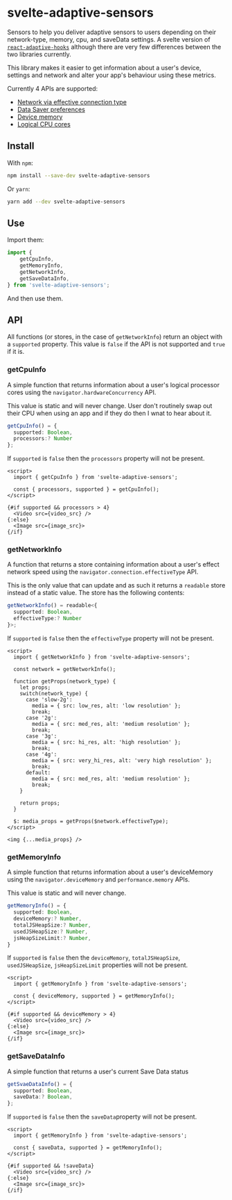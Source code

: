 # svelte-adaptive-sensors

Sensors to help you deliver adaptive sensors to users depending on their network-type, memory, cpu, and saveData settings. A svelte version of [`react-adaptive-hooks`](https://github.com/GoogleChromeLabs/react-adaptive-hooks/) although there are very few differences between the two libraries currently.

This library makes it easier to get information about a user's device, settings and network and alter your app's behaviour using these metrics.

Currently 4 APIs are supported:

- [Network via effective connection type](https://developer.mozilla.org/en-US/docs/Web/API/NetworkInformation/effectiveType)
- [Data Saver preferences](https://developer.mozilla.org/en-US/docs/Web/API/NetworkInformation/saveData)
- [Device memory](https://developer.mozilla.org/en-US/docs/Web/API/Navigator/deviceMemory)
- [Logical CPU cores](https://developer.mozilla.org/en-US/docs/Web/API/NavigatorConcurrentHardware/hardwareConcurrency)

## Install

With `npm`:

```bash
npm install --save-dev svelte-adaptive-sensors
```

Or `yarn`:

```bash
yarn add --dev svelte-adaptive-sensors
```

## Use

Import them:

```js
import {
	getCpuInfo,
	getMemoryInfo,
	getNetworkInfo,
	getSaveDataInfo,
} from 'svelte-adaptive-sensors';
```

And then use them.

## API

All functions (or stores, in the case of `getNetworkInfo`) return an object with a `supported` property. This value is `false` if the API is not supported and `true` if it is.

### getCpuInfo

A simple function that returns information about a user's logical processor cores using the `navigator.hardwareConcurrency` API.

This value is static and will never change. User don't routinely swap out their CPU when using an app and if they do then I wnat to hear about it.

```ts
getCpuInfo() = {
  supported: Boolean,
  processors:? Number
};
```

If `supported` is `false` then the `processors` property will not be present.

```svelte
<script>
  import { getCpuInfo } from 'svelte-adaptive-sensors';

  const { processors, supported } = getCpuInfo();
</script>

{#if supported && processors > 4}
  <Video src={video_src} />
{:else}
  <Image src={image_src}>
{/if}
```

### getNetworkInfo

A function that returns a store containing information about a user's effect network speed using the `navigator.connection.effectiveType` API.

This is the only value that can update and as such it returns a `readable` store instead of a static value. The store has the following contents:

```ts
getNetworkInfo() = readable<{
  supported: Boolean,
  effectiveType:? Number
}>;
```

If `supported` is `false` then the `effectiveType` property will not be present.

```svelte
<script>
  import { getNetworkInfo } from 'svelte-adaptive-sensors';

  const network = getNetworkInfo();

  function getProps(network_type) {
    let props;
    switch(network_type) {
      case 'slow-2g':
        media = { src: low_res, alt: 'low resolution' };
        break;
      case '2g':
        media = { src: med_res, alt: 'medium resolution' };
        break;
      case '3g':
        media = { src: hi_res, alt: 'high resolution' };
        break;
      case '4g':
        media = { src: very_hi_res, alt: 'very high resolution' };
        break;
      default:
        media = { src: med_res, alt: 'medium resolution' };
        break;
    }

    return props;
  }

  $: media_props = getProps($network.effectiveType);
</script>

<img {...media_props} />
```

### getMemoryInfo

A simple function that returns information about a user's deviceMemory using the `navigator.deviceMemory` and `performance.memory` APIs.

This value is static and will never change.

```ts
getMemoryInfo() = {
  supported: Boolean,
  deviceMemory:? Number,
  totalJSHeapSize:? Number,
  usedJSHeapSize:? Number,
  jsHeapSizeLimit:? Number,
}
```

If `supported` is `false` then the `deviceMemory`, `totalJSHeapSize`, `usedJSHeapSize`, `jsHeapSizeLimit` properties will not be present.

```svelte
<script>
  import { getMemoryInfo } from 'svelte-adaptive-sensors';

  const { deviceMemory, supported } = getMemoryInfo();
</script>

{#if supported && deviceMemory > 4}
  <Video src={video_src} />
{:else}
  <Image src={image_src}>
{/if}
```

### getSaveDataInfo

A simple function that returns a user's current Save Data status

```ts
getSvaeDataInfo() = {
  supported: Boolean,
  saveData:? Boolean,
};
```

If `supported` is `false` then the `saveData`property will not be present.

```svelte
<script>
  import { getMemoryInfo } from 'svelte-adaptive-sensors';

  const { saveData, supported } = getMemoryInfo();
</script>

{#if supported && !saveData}
  <Video src={video_src} />
{:else}
  <Image src={image_src}>
{/if}
```

